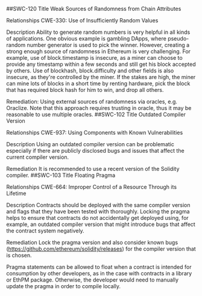 ##SWC-120
Title
Weak Sources of Randomness from Chain Attributes

Relationships
CWE-330: Use of Insufficiently Random Values

Description
Ability to generate random numbers is very helpful in all kinds of applications. One obvious example is gambling DApps, where pseudo-random number generator is used to pick the winner. However, creating a strong enough source of randomness in Ethereum is very challenging. For example, use of block.timestamp is insecure, as a miner can choose to provide any timestamp within a few seconds and still get his block accepted by others. Use of blockhash, block.difficulty and other fields is also insecure, as they're controlled by the miner. If the stakes are high, the miner can mine lots of blocks in a short time by renting hardware, pick the block that has required block hash for him to win, and drop all others.

Remediation:
Using external sources of randomness via oracles, e.g. Oraclize. Note that this approach requires trusting in oracle, thus it may be reasonable to use multiple oracles.                                                                                                                                                                                                                            ##SWC-102
Title
Outdated Compiler Version

Relationships
CWE-937: Using Components with Known Vulnerabilities

Description
Using an outdated compiler version can be problematic especially if there are publicly disclosed bugs and issues that affect the current compiler version.

Remediation
It is recommended to use a recent version of the Solidity compiler.                                                                                                                                                                                                                            ##SWC-103
Title
Floating Pragma

Relationships
CWE-664: Improper Control of a Resource Through its Lifetime

Description
Contracts should be deployed with the same compiler version and flags that they have been tested with thoroughly. Locking the pragma helps to ensure that contracts do not accidentally get deployed using, for example, an outdated compiler version that might introduce bugs that affect the contract system negatively.

Remediation
Lock the pragma version and also consider known bugs (https://github.com/ethereum/solidity/releases) for the compiler version that is chosen.

Pragma statements can be allowed to float when a contract is intended for consumption by other developers, as in the case with contracts in a library or EthPM package. Otherwise, the developer would need to manually update the pragma in order to compile locally.